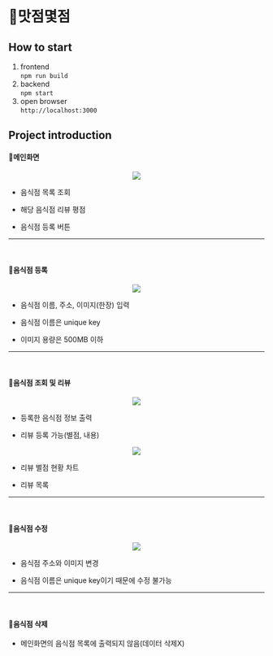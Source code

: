 # 🌝맛점몇점<br>
## How to start
1. frontend<br>
`npm run build`
2. backend<br>
`npm start`
3. open browser<br>
`http://localhost:3000`

## Project introduction
#### 📌메인화면
<p align="center">
  <img src="https://user-images.githubusercontent.com/55904021/209618000-48fdff14-1384-4179-a6d8-56abdcb558f6.png"/>
</p>

- 음식점 목록 조회

- 해당 음식점 리뷰 평점

- 음식점 등록 버튼
<hr/><br/>

#### 📌음식점 등록
<p align="center">
  <img src="https://user-images.githubusercontent.com/55904021/209618954-5cda8f0a-12c2-4d3d-90b3-98f13e002717.png"/>
</p>

- 음식점 이름, 주소, 이미지(한장) 입력

- 음식점 이름은 unique key

- 이미지 용량은 500MB 이하
<hr/><br/>

#### 📌음식점 조회 및 리뷰
<p align="center">
  <img src="https://user-images.githubusercontent.com/55904021/209619980-3d68027b-355b-4347-933e-6fe97a4680d1.png"/>
</p>

- 등록한 음식점 정보 출력

- 리뷰 등록 가능(별점, 내용)

<p align="center">
  <img src="https://user-images.githubusercontent.com/55904021/209620167-42514dd5-494e-426c-a7a7-770021a5e016.png"/>
</p>

- 리뷰 별점 현황 차트

- 리뷰 목록

<hr/><br/>

#### 📌음식점 수정
<p align="center">
  <img src="https://user-images.githubusercontent.com/55904021/209621394-de06cf68-b676-4422-90a0-68914078f6a1.png"/>
</p>

- 음식점 주소와 이미지 변경

- 음식점 이름은 unique key이기 때문에 수정 불가능
<hr/><br/>

#### 📌음식점 삭제
- 메인화면의 음식점 목록에 출력되지 않음(데이터 삭제X)

